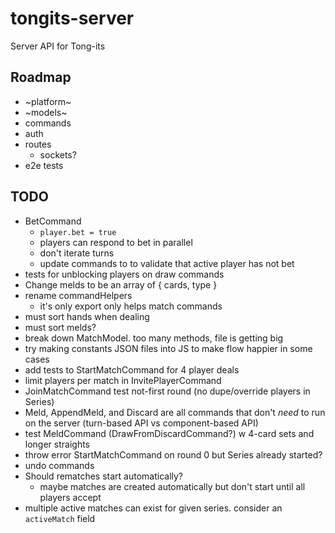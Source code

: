 # tongits-server
Server API for Tong-its

## Roadmap
- ~platform~
- ~models~
- commands
- auth
- routes
  - sockets?
- e2e tests

## TODO
- BetCommand
  - `player.bet = true`
  - players can respond to bet in parallel
  - don't iterate turns
  - update commands to to validate that active player has not bet
- tests for unblocking players on draw commands
- Change melds to be an array of { cards, type }
- rename commandHelpers
  - it's only export only helps match commands
- must sort hands when dealing
- must sort melds?
- break down MatchModel. too many methods, file is getting big
- try making constants JSON files into JS to make flow happier in some cases
- add tests to StartMatchCommand for 4 player deals
- limit players per match in InvitePlayerCommand
- JoinMatchCommand test not-first round (no dupe/override players in Series)
- Meld, AppendMeld, and Discard are all commands that don't _need_ to run on the server (turn-based API vs component-based API)
- test MeldCommand (DrawFromDiscardCommand?) w 4-card sets and longer straights
- throw error StartMatchCommand on round 0 but Series already started?
- undo commands
- Should rematches start automatically?
  - maybe matches are created automatically but don't start until all players accept
- multiple active matches can exist for given series. consider an `activeMatch` field
